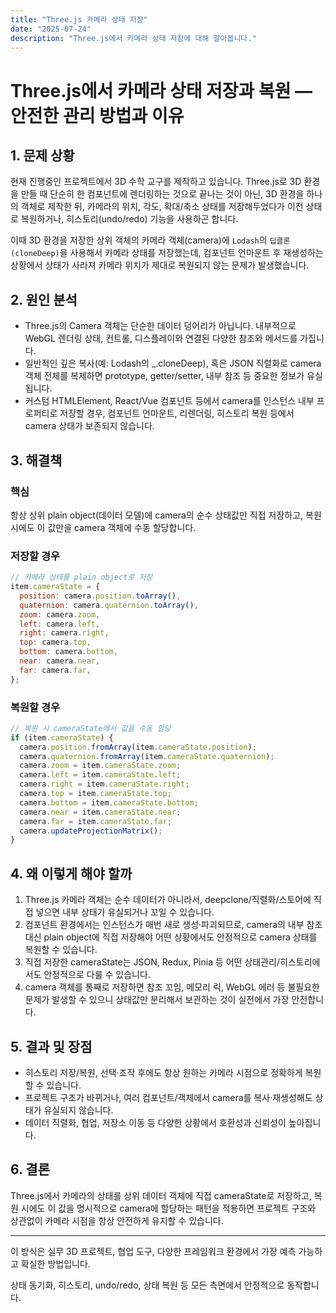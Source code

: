 ```yaml
---
title: "Three.js 카메라 상태 저장"
date: "2025-07-24"
description: "Three.js에서 카메라 상태 저장에 대해 알아봅니다."
---
```


# Three.js에서 카메라 상태 저장과 복원 — 안전한 관리 방법과 이유

## 1. 문제 상황

현재 진행중인 프로젝트에서 3D 수학 교구를 제작하고 있습니다.
Three.js로 3D 환경을 만들 때 단순히 한 컴포넌트에 렌더링하는 것으로 끝나는 것이 아닌, 3D 환경을 하나의 객체로 제작한 뒤, 카메라의 위치, 각도, 확대/축소 상태를 저장해두었다가 이전 상태로 복원하거나, 히스토리(undo/redo) 기능을 사용하곤 합니다.

이때 3D 환경을 저장한 상위 객체의 카메라 객체(camera)에 `Lodash`의 `딥클론(cloneDeep)`을 사용해서 카메라 상태를 저장했는데, 컴포넌트 언마운트 후 재생성하는 상황에서 상태가 사라져 카메라 위치가 제대로 복원되지 않는 문제가 발생했습니다.

## 2. 원인 분석

- Three.js의 Camera 객체는 단순한 데이터 덩어리가 아닙니다. 내부적으로 WebGL 렌더링 상태, 컨트롤, 디스플레이와 연결된 다양한 참조와 메서드를 가집니다.
- 일반적인 깊은 복사(예: Lodash의 \_.cloneDeep), 혹은 JSON 직렬화로 camera 객체 전체를 복제하면 prototype, getter/setter, 내부 참조 등 중요한 정보가 유실됩니다.
- 커스텀 HTMLElement, React/Vue 컴포넌트 등에서 camera를 인스턴스 내부 프로퍼티로 저장할 경우, 컴포넌트 언마운트, 리렌더링, 히스토리 복원 등에서 camera 상태가 보존되지 않습니다.

## 3. 해결책

### 핵심

항상 상위 plain object(데이터 모델)에 camera의 순수 상태값만 직접 저장하고, 복원 시에도 이 값만을 camera 객체에 수동 할당합니다.

### 저장할 경우

```jsx
// 카메라 상태를 plain object로 저장
item.cameraState = {
  position: camera.position.toArray(),
  quaternion: camera.quaternion.toArray(),
  zoom: camera.zoom,
  left: camera.left,
  right: camera.right,
  top: camera.top,
  bottom: camera.bottom,
  near: camera.near,
  far: camera.far,
};
```

### 복원할 경우

```jsx
// 복원 시 cameraState에서 값을 수동 할당
if (item.cameraState) {
  camera.position.fromArray(item.cameraState.position);
  camera.quaternion.fromArray(item.cameraState.quaternion);
  camera.zoom = item.cameraState.zoom;
  camera.left = item.cameraState.left;
  camera.right = item.cameraState.right;
  camera.top = item.cameraState.top;
  camera.bottom = item.cameraState.bottom;
  camera.near = item.cameraState.near;
  camera.far = item.cameraState.far;
  camera.updateProjectionMatrix();
}
```

## 4. 왜 이렇게 해야 할까

1. Three.js 카메라 객체는 순수 데이터가 아니라서, deepclone/직렬화/스토어에 직접 넣으면 내부 상태가 유실되거나 꼬일 수 있습니다.
2. 컴포넌트 환경에서는 인스턴스가 매번 새로 생성·파괴되므로, camera의 내부 참조 대신 plain object에 직접 저장해야 어떤 상황에서도 안정적으로 camera 상태를 복원할 수 있습니다.
3. 직접 저장한 cameraState는 JSON, Redux, Pinia 등 어떤 상태관리/히스토리에서도 안정적으로 다룰 수 있습니다.
4. camera 객체를 통째로 저장하면 참조 꼬임, 메모리 릭, WebGL 에러 등 불필요한 문제가 발생할 수 있으니 상태값만 분리해서 보관하는 것이 실전에서 가장 안전합니다.

## 5. 결과 및 장점

- 히스토리 저장/복원, 선택·조작 후에도 항상 원하는 카메라 시점으로 정확하게 복원할 수 있습니다.
- 프로젝트 구조가 바뀌거나, 여러 컴포넌트/객체에서 camera를 복사·재생성해도 상태가 유실되지 않습니다.
- 데이터 직렬화, 협업, 저장소 이동 등 다양한 상황에서 호환성과 신뢰성이 높아집니다.

## 6. 결론

Three.js에서 카메라의 상태를 상위 데이터 객체에 직접 cameraState로 저장하고, 복원 시에도 이 값을 명시적으로 camera에 할당하는 패턴을 적용하면 프로젝트 구조와 상관없이 카메라 시점을 항상 안전하게 유지할 수 있습니다.

---

이 방식은 실무 3D 프로젝트, 협업 도구, 다양한 프레임워크 환경에서 가장 예측 가능하고 확실한 방법입니다.

상태 동기화, 히스토리, undo/redo, 상태 복원 등 모든 측면에서 안정적으로 동작합니다.
